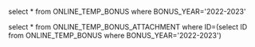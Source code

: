 select * from ONLINE_TEMP_BONUS where      BONUS_YEAR='2022-2023'

select * from ONLINE_TEMP_BONUS_ATTACHMENT  where  ID=(select ID from ONLINE_TEMP_BONUS where      BONUS_YEAR='2022-2023')   



